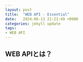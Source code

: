 ```yaml
---
layout: post
title:  "WEB API - Essential"
date:   2024-06-11 21:21:49 +0900
categories: jekyll update
tags:
- WEB API
---
```


## WEB APIとは？
